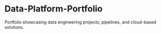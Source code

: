 # Data-Platform-Portfolio
Portfolio showcasing data engineering projects, pipelines, and cloud-based solutions.
